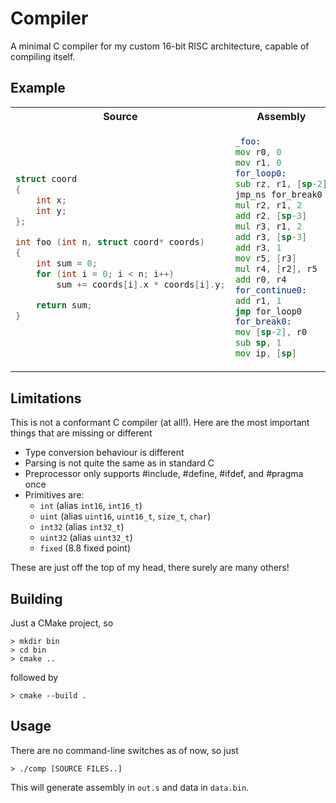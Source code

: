 # Compiler
A minimal C compiler for my custom 16-bit RISC architecture, capable of compiling itself.

## Example

<table>
<tr>
<th>Source</th>
<th>Assembly</th>
</tr>
<tr>
<td>
  
```c
struct coord
{
    int x;
    int y;
};

int foo (int n, struct coord* coords)
{
    int sum = 0;
    for (int i = 0; i < n; i++)
        sum += coords[i].x * coords[i].y;

    return sum;
}
```
  
</td>
<td>

```asm
_foo:
mov r0, 0
mov r1, 0
for_loop0:
sub rz, r1, [sp-2]
jmp_ns for_break0
mul r2, r1, 2
add r2, [sp-3]
mul r3, r1, 2
add r3, [sp-3]
add r3, 1
mov r5, [r3]
mul r4, [r2], r5
add r0, r4
for_continue0:
add r1, 1
jmp for_loop0
for_break0:
mov [sp-2], r0
sub sp, 1
mov ip, [sp]
```

</td>
</tr>
</table>

## Limitations
This is not a conformant C compiler (at all!). Here are the most important things that are missing or different
- Type conversion behaviour is different
- Parsing is not quite the same as in standard C
- Preprocessor only supports #include, #define, #ifdef, and #pragma once
- Primitives are:
  - `int` (alias `int16`, `int16_t`)
  - `uint` (alias `uint16`, `uint16_t`, `size_t`, `char`)
  - `int32` (alias `int32_t`)
  - `uint32` (alias `uint32_t`)
  - `fixed` (8.8 fixed point)
  
These are just off the top of my head, there surely are many others!

## Building
Just a CMake project, so 

```
> mkdir bin
> cd bin
> cmake ..
```
followed by
```
> cmake --build .
```

## Usage
There are no command-line switches as of now, so just
```
> ./comp [SOURCE FILES..]
```
This will generate assembly in `out.s` and data in `data.bin`.
